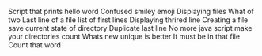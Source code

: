 Script that prints hello word
Confused smiley emoji
Displaying files
What of two
Last line of a file
list of first lines
Displaying thrired line
Creating a file
save current state of directory
Duplicate last line
No more java script
make your directories count
Whats new
unique is better
It must be in that file
Count that word
